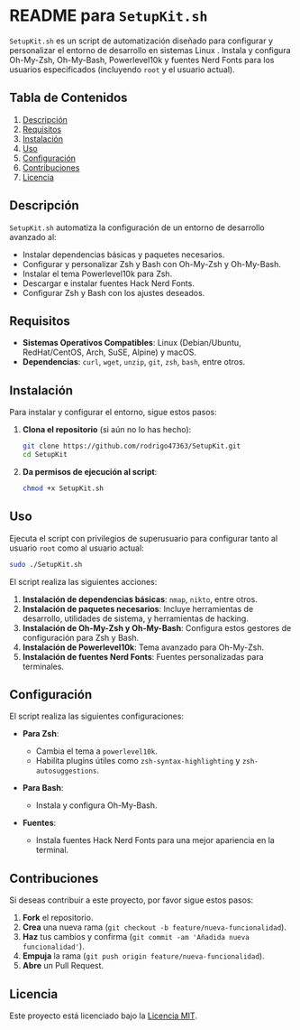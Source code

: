 # README para `SetupKit.sh`

`SetupKit.sh` es un script de automatización diseñado para configurar y personalizar el entorno de desarrollo en sistemas Linux . Instala y configura Oh-My-Zsh, Oh-My-Bash, Powerlevel10k y fuentes Nerd Fonts para los usuarios especificados (incluyendo `root` y el usuario actual).

## Tabla de Contenidos

1. [Descripción](#descripción)
2. [Requisitos](#requisitos)
3. [Instalación](#instalación)
4. [Uso](#uso)
5. [Configuración](#configuración)
6. [Contribuciones](#contribuciones)
7. [Licencia](#licencia)

## Descripción

`SetupKit.sh` automatiza la configuración de un entorno de desarrollo avanzado al:

- Instalar dependencias básicas y paquetes necesarios.
- Configurar y personalizar Zsh y Bash con Oh-My-Zsh y Oh-My-Bash.
- Instalar el tema Powerlevel10k para Zsh.
- Descargar e instalar fuentes Hack Nerd Fonts.
- Configurar Zsh y Bash con los ajustes deseados.

## Requisitos

- **Sistemas Operativos Compatibles**: Linux (Debian/Ubuntu, RedHat/CentOS, Arch, SuSE, Alpine) y macOS.
- **Dependencias**: `curl`, `wget`, `unzip`, `git`, `zsh`, `bash`, entre otros.

## Instalación

Para instalar y configurar el entorno, sigue estos pasos:

1. **Clona el repositorio** (si aún no lo has hecho):

    ```bash
    git clone https://github.com/rodrigo47363/SetupKit.git
    cd SetupKit
    ```

2. **Da permisos de ejecución al script**:

    ```bash
    chmod +x SetupKit.sh
    ```

## Uso

Ejecuta el script con privilegios de superusuario para configurar tanto al usuario `root` como al usuario actual:

```bash
sudo ./SetupKit.sh
```

El script realiza las siguientes acciones:

1. **Instalación de dependencias básicas**: `nmap`, `nikto`, entre otros.
2. **Instalación de paquetes necesarios**: Incluye herramientas de desarrollo, utilidades de sistema, y herramientas de hacking.
3. **Instalación de Oh-My-Zsh y Oh-My-Bash**: Configura estos gestores de configuración para Zsh y Bash.
4. **Instalación de Powerlevel10k**: Tema avanzado para Oh-My-Zsh.
5. **Instalación de fuentes Nerd Fonts**: Fuentes personalizadas para terminales.

## Configuración

El script realiza las siguientes configuraciones:

- **Para Zsh**:
  - Cambia el tema a `powerlevel10k`.
  - Habilita plugins útiles como `zsh-syntax-highlighting` y `zsh-autosuggestions`.

- **Para Bash**:
  - Instala y configura Oh-My-Bash.

- **Fuentes**:
  - Instala fuentes Hack Nerd Fonts para una mejor apariencia en la terminal.

## Contribuciones

Si deseas contribuir a este proyecto, por favor sigue estos pasos:

1. **Fork** el repositorio.
2. **Crea** una nueva rama (`git checkout -b feature/nueva-funcionalidad`).
3. **Haz** tus cambios y confirma (`git commit -am 'Añadida nueva funcionalidad'`).
4. **Empuja** la rama (`git push origin feature/nueva-funcionalidad`).
5. **Abre** un Pull Request.

## Licencia

Este proyecto está licenciado bajo la [Licencia MIT](LICENSE).
